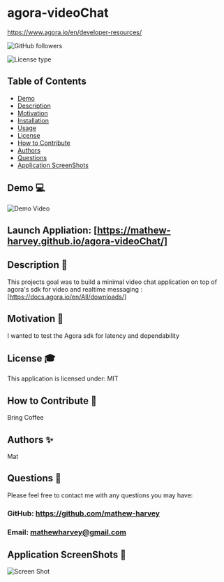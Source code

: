 # agora-videoChat
 https://www.agora.io/en/developer-resources/

![GitHub followers](https://img.shields.io/github/followers/mathew-harvey?style=social)

![License type](https://img.shields.io/badge/License-MIT-Blue)

## Table of Contents
- [Demo](##Demo-)
- [Description](##Description-)
- [Motivation](#Motivation-)
- [Installation](#Installation-)
- [Usage](#Usage-)
- [License](#License-)
- [How to Contribute](#How-to-Contribute-)
- [Authors](#Authors-)
- [Questions](#Questions-)
- [Application ScreenShots](#Application-ScreenShots-)
## Demo 💻
![Demo Video](/assets/webRTC.gif)
## Launch Appliation: [https://mathew-harvey.github.io/agora-videoChat/]
## Description 🧐
This projects goal was to build a minimal video chat application on top of agora's sdk for video and realtime messaging : [https://docs.agora.io/en/All/downloads/]
## Motivation 🚀
I wanted to test the Agora sdk for latency and dependability
## License 🎓
This application is licensed under: MIT
## How to Contribute 🍰
Bring Coffee
## Authors ✨
Mat 
## Questions 🤔
Please feel free to contact me with any questions you may have: 


### GitHub: https://github.com/mathew-harvey

### Email: mathewharvey@gmail.com
## Application ScreenShots 📸
![Screen Shot](/assets/screenshot1.jpg)
